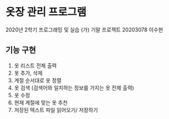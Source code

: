 # 옷장 관리 프로그램
2020년 2학기 프로그래밍 및 실습 (가) 기말 프로젝트
20203078 이수현
## 기능 구현
1. 옷 리스트 전체 출력
2. 옷 추가, 삭제
3. 계절 순서대로 옷 정렬
4. 옷 검색 (검색어와 일치하는 정보를 가지는 옷 전체 출력)
5. 옷 수정
6. 현재 계절에 맞는 옷 추천
7. 저장된 텍스트 파일 읽어오기/ 저장하기
